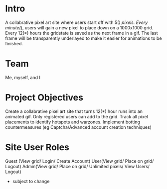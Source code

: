 # Intro
A collabrative pixel art site where users start off with 5(*) pixels. Every minute(*), users will gain a new pixel to place down on a 1000x1000 grid. Every 12(*) hours the gridstate is saved as the next frame in a gif. The last frame will be transparently underlayed to make it easier for animations to be finished.

# Team
Me, myself, and I

# Project Objectives
Create a collabrative pixel art site that turns 12(*) hour runs into an animated gif.
Only registered users can add to the grid.
Track all pixel placements to identify hotspots and warzones.
Implement botting countermeasures (eg Captcha/Advanced account creation techniques)

# Site User Roles
Guest (View grid/ Login/ Create Account)
User(View grid/ Place on grid/ Logout)
Admin(View grid/ Place on grid/ Unlimited pixels/ View Users/ Logout)

* subject to change
